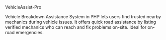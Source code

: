 VehicleAssist-Pro

Vehicle Breakdown Assistance System in PHP lets users find trusted nearby mechanics during vehicle issues. It offers quick road assistance by listing verified mechanics who can reach and fix problems on-site. Ideal for on-road emergencies.
